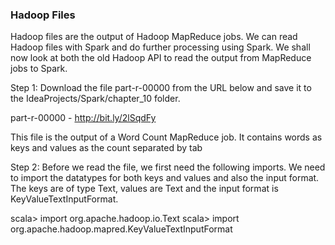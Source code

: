 

### Hadoop Files

Hadoop files are the output of Hadoop MapReduce jobs. We can read Hadoop files with Spark and do further processing using Spark. We shall now look at both the old Hadoop API to read the output from MapReduce jobs to Spark.
 


Step 1: Download the file part-r-00000 from the URL below and save it to the IdeaProjects/Spark/chapter_10 folder.

part-r-00000 - http://bit.ly/2lSqdFy

This file is the output of a Word Count MapReduce job. It contains words as keys and values as the count separated by tab

Step 2: Before we read the file, we first need the following imports. We need to import the datatypes for both keys and values and also the input format. The keys are of type Text, values are Text and the input format is KeyValueTextInputFormat.

scala> import org.apache.hadoop.io.Text
scala> import org.apache.hadoop.mapred.KeyValueTextInputFormat
 


